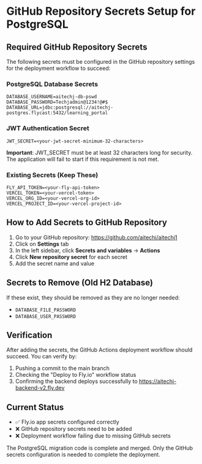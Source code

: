 # GitHub Repository Secrets Setup for PostgreSQL

## Required GitHub Repository Secrets

The following secrets must be configured in the GitHub repository settings for the deployment workflow to succeed:

### PostgreSQL Database Secrets
```
DATABASE_USERNAME=aitechj-db-pswd
DATABASE_PASSWORD=Techjadmin@1234!@#$
DATABASE_URL=jdbc:postgresql://aitechj-postgres.flycast:5432/learning_portal
```

### JWT Authentication Secret
```
JWT_SECRET=<your-jwt-secret-minimum-32-characters>
```

**Important**: JWT_SECRET must be at least 32 characters long for security. The application will fail to start if this requirement is not met.

### Existing Secrets (Keep These)
```
FLY_API_TOKEN=<your-fly-api-token>
VERCEL_TOKEN=<your-vercel-token>
VERCEL_ORG_ID=<your-vercel-org-id>
VERCEL_PROJECT_ID=<your-vercel-project-id>
```

## How to Add Secrets to GitHub Repository

1. Go to your GitHub repository: https://github.com/aitechj/aitechj1
2. Click on **Settings** tab
3. In the left sidebar, click **Secrets and variables** → **Actions**
4. Click **New repository secret** for each secret
5. Add the secret name and value

## Secrets to Remove (Old H2 Database)

If these exist, they should be removed as they are no longer needed:
- `DATABASE_FILE_PASSWORD`
- `DATABASE_USER_PASSWORD`

## Verification

After adding the secrets, the GitHub Actions deployment workflow should succeed. You can verify by:
1. Pushing a commit to the main branch
2. Checking the "Deploy to Fly.io" workflow status
3. Confirming the backend deploys successfully to https://aitechj-backend-v2.fly.dev

## Current Status

- ✅ Fly.io app secrets configured correctly
- ❌ GitHub repository secrets need to be added
- ❌ Deployment workflow failing due to missing GitHub secrets

The PostgreSQL migration code is complete and merged. Only the GitHub secrets configuration is needed to complete the deployment.
